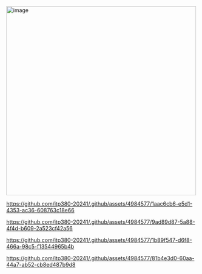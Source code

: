 <img width="500" alt="image" src="https://github.com/itp380-20241/.github/assets/4984577/256a0b91-1bfe-47d9-9a52-4b9b40fda125">

https://github.com/itp380-20241/.github/assets/4984577/1aac6cb6-e5d1-4353-ac36-608763c18e66

https://github.com/itp380-20241/.github/assets/4984577/9ad89d87-5a88-4f4d-b609-2a523cf42a56

https://github.com/itp380-20241/.github/assets/4984577/1b89f547-d6f8-466a-98c5-f13544965b4b

https://github.com/itp380-20241/.github/assets/4984577/81b4e3d0-60aa-44a7-ab52-cb8ed487b9d8

